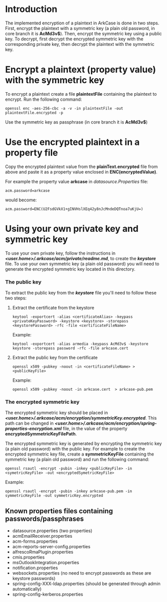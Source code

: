 # Introduction
The implemented encryption of a plaintext in ArkCase is done in two steps. First, encrypt the plaintext with a symmetric key (a plain old password, in core branch it is **AcMd3v$**).
Then, encrypt the symmetric key using a public key. To decrypt, first decrypt the encrypted symmetric key with the corresponding private key, then decrypt the plaintext with the symmetric key.

# Encrypt a plaintext (property value) with the symmetric key

To encrypt a plaintext create a file **plaintextFile** containing the plaintext to encrypt. Run the following command:
```
openssl enc -aes-256-cbc -a -v -in plaintextFile -out plaintextFile.encrypted -p
```
Use the symmetric key as passphrase (in core branch it is **AcMd3v$**)

# Use the encrypted plaintext in a property file

Copy the encrypted plaintext value from the **plainText.encrypted** file from above and paste it as a property value enclosed in **ENC(encryptedValue)**.

For example the property value **arkcase** in *datasource.Properties* file:
```
acm.password=arkcase
```
would become:
```
acm.password=ENC(U2FsdGVkX1+gINVHslXEq42y8nJcMndeDQTnoa7uKjU=)
```

# Using your own private key and symmetric key
To use your own private key, follow the instructions in **_<user.home>/.arkcase/acm/private/readme.md_**, to create the **_keystore_** file.
To use your own symmetric key (a plain old password) you will need to generate the encrypted symmetric key located in this directory.

### The public key
To extract the public key from the **_keystore_** file you'll need to follow these two steps:
1. Extract the certificate from the keystore
    ```
    keytool -exportcert -alias <certificateAlias> -keypass <privateKeyPassword> -keystore <keystore> -storepass <keystorePassword> -rfc -file <certificateFileName>
    ```
    Example:
    ```
    keytool -exportcert -alias armedia -keypass AcMd3v$ -keystore keystore -storepass password -rfc -file arkcase.cert
    ```
2. Extract the public key from the certificate
    ```
    openssl x509 -pubkey -noout -in <certificateFileName> > <publicKeyFile>
    ```
   Example:
    ```
    openssl x509 -pubkey -noout -in arkcase.cert  > arkcase-pub.pem
    ```

### The encrypted symmetric key
The encrypted symmetric key should be placed in **_<user.home>/.arkcase/acm/encryption/symmetricKey.encrypted_**. This path can be changed in **_<user.home>/.arkcase/acm/encryption/spring-properties-encryption.xml_** file, in the value of the property **encryptedSymmetricKeyFilePath**.

The encrypted symmetric key is generated by encrypting the symmetric key (a plain old password) with the public key.
For example to create the encrypted symmetric key file, create a **symmetricKeyFile** containing the symmetric key (a plain old password) and run the following command:
```
openssl rsautl -encrypt -pubin -inkey <publicKeyFile> -in <symetricKeyFile> -out <encryptedSymetricKeyFile>
```
Example:
```
openssl rsautl -encrypt -pubin -inkey arkcase-pub.pem -in symmetricKeyFile -out symmetricKey.encrypted
```

## Known properties files containing passwords/passphrases

- datasource.properties (two properties)
- acmEmailReceiver.properties
- acm-forms.properties
- acm-reports-server-config.properties
- alfrescoRmaPlugin.properties
- cmis.properties
- msOutlookIntegration.properties
- notification.properties
- websockets.properties (no need to encrypt passwords as these are keystore passwords)
- spring-config-XXX-ldap.properties (should be generated through admin automatically)
- spring-config-kerberos.properties